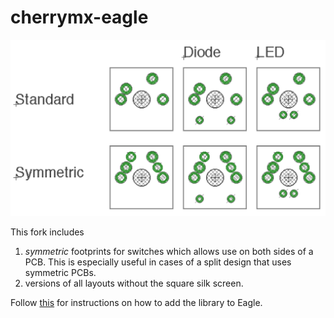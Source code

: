 cherrymx-eagle
==============

![cherry MX eagle library](library.png?raw=true)

This fork includes
1. *symmetric* footprints for switches which allows use on both sides of a PCB. This is especially useful in cases of a split design that uses symmetric PCBs.
2. versions of all layouts without the square silk screen.

Follow [this](https://learn.sparkfun.com/tutorials/how-to-install-and-setup-eagle/using-the-sparkfun-libraries) for instructions on how to add the library to Eagle.
